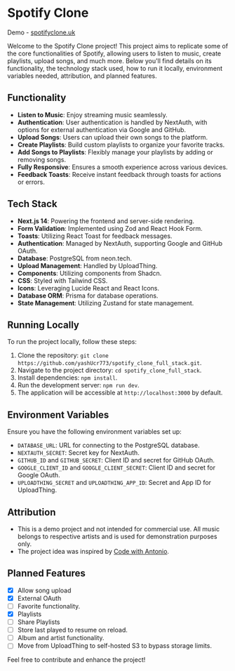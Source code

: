 # Spotify Clone

Demo - [spotifyclone.uk](https://spotifyclone.uk)

Welcome to the Spotify Clone project! This project aims to replicate some of the core functionalities of Spotify, allowing users to listen to music, create playlists, upload songs, and much more. Below you'll find details on its functionality, the technology stack used, how to run it locally, environment variables needed, attribution, and planned features.

## Functionality

- **Listen to Music**: Enjoy streaming music seamlessly.
- **Authentication**: User authentication is handled by NextAuth, with options for external authentication via Google and GitHub.
- **Upload Songs**: Users can upload their own songs to the platform.
- **Create Playlists**: Build custom playlists to organize your favorite tracks.
- **Add Songs to Playlists**: Flexibly manage your playlists by adding or removing songs.
- **Fully Responsive**: Ensures a smooth experience across various devices.
- **Feedback Toasts**: Receive instant feedback through toasts for actions or errors.

## Tech Stack

- **Next.js 14**: Powering the frontend and server-side rendering.
- **Form Validation**: Implemented using Zod and React Hook Form.
- **Toasts**: Utilizing React Toast for feedback messages.
- **Authentication**: Managed by NextAuth, supporting Google and GitHub OAuth.
- **Database**: PostgreSQL from neon.tech.
- **Upload Management**: Handled by UploadThing.
- **Components**: Utilizing components from Shadcn.
- **CSS**: Styled with Tailwind CSS.
- **Icons**: Leveraging Lucide React and React Icons.
- **Database ORM**: Prisma for database operations.
- **State Management**: Utilizing Zustand for state management.

## Running Locally

To run the project locally, follow these steps:

1. Clone the repository: `git clone https://github.com/yashUcr773/spotify_clone_full_stack.git`.
2. Navigate to the project directory: `cd spotify_clone_full_stack`.
3. Install dependencies: `npm install`.
4. Run the development server: `npm run dev`.
5. The application will be accessible at `http://localhost:3000` by default.

## Environment Variables

Ensure you have the following environment variables set up:

- `DATABASE_URL`: URL for connecting to the PostgreSQL database.
- `NEXTAUTH_SECRET`: Secret key for NextAuth.
- `GITHUB_ID` and `GITHUB_SECRET`: Client ID and secret for GitHub OAuth.
- `GOOGLE_CLIENT_ID` and `GOOGLE_CLIENT_SECRET`: Client ID and secret for Google OAuth.
- `UPLOADTHING_SECRET` and `UPLOADTHING_APP_ID`: Secret and App ID for UploadThing.

## Attribution

- This is a demo project and not intended for commercial use. All music belongs to respective artists and is used for demonstration purposes only.
- The project idea was inspired by [Code with Antonio](https://www.youtube.com/watch?v=2aeMRB8LL4o).

## Planned Features

- [x] Allow song upload
- [x] External OAuth
- [ ] Favorite functionality.
- [x] Playlists
- [ ] Share Playlists
- [ ] Store last played to resume on reload.
- [ ] Album and artist functionality.
- [ ] Move from UploadThing to self-hosted S3 to bypass storage limits.

Feel free to contribute and enhance the project!
